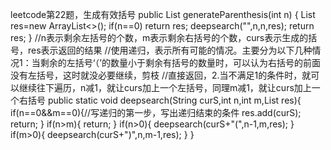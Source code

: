leetcode第22题，生成有效括号
public List<String> generateParenthesis(int n) {
 List<String> res=new ArrayList<>();
        if(n==0) return res;
        deepsearch("",n,n,res);
        return res;
    }
    //n表示剩余左括号的个数，m表示剩余右括号的个数，curs表示生成的括号，res表示返回的结果
    //使用递归，表示所有可能的情况。主要分为以下几种情况1：当剩余的左括号‘（’的数量小于剩余有括号的数量时，可以认为右括号的前面没有左括号，这时就没必要继续，剪枝
    //直接返回，2.当不满足1的条件时，就可以继续往下遍历，n减1，就让curs加上一个左括号，同理m减1，就让curs加上一个右括号
    public static void deepsearch(String curS,int n,int m,List<String> res){
        if(n==0&&m==0){//写递归的第一步，写出递归结束的条件
           res.add(curS);
            return;
        }
        if(n>m){
            return;
        }
        if(n>0){
            deepsearch(curS+"(",n-1,m,res);
        }
        if(m>0){
            deepsearch(curS+")",n,m-1,res);
        }
        }
  
